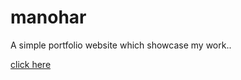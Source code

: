 # manohar

A simple portfolio website which showcase my work..

<a href = "https://manoharys.github.io/"> click here </a>

